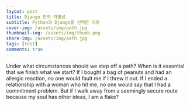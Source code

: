 ```yaml
---
layout: post
title: Django 만의 차별성
subtitle: Python과 Django를 선택한 이유
cover-img: /assets/img/path.jpg
thumbnail-img: /assets/img/thumb.png
share-img: /assets/img/path.jpg
tags: [test]
comments: true
---
```


Under what circumstances should we step off a path? When is it essential that we finish what we start? If I bought a bag of peanuts and had an allergic reaction, no one would fault me if I threw it out. If I ended a relationship with a woman who hit me, no one would say that I had a commitment problem. But if I walk away from a seemingly secure route because my soul has other ideas, I am a flake?
